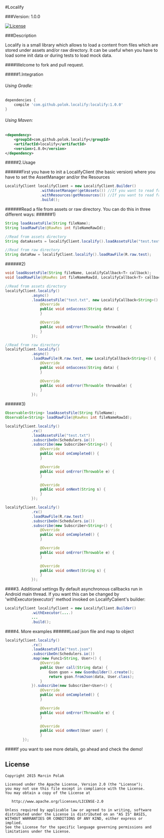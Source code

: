 #Localify

###Version: 1.0.0

[![License](https://img.shields.io/badge/license-Apache%202-blue.svg)](https://www.apache.org/licenses/LICENSE-2.0)

###Description

Localify is a small library which allows to load a content from files which are stored under assets and/or raw directory. It can be useful when you have to load some init data or during tests to load mock data.

####Welcome to fork and pull request.

#####1.Integration

###### Using Gradle:

```groovy
dependencies {
    compile 'com.github.polok.localify:localify:1.0.0'
}
```

###### Using Maven:

```xml
<dependency>
    <groupId>com.github.polok.localify</groupId>
    <artifactId>localify</artifactId>
    <version>1.0.0</version>
</dependency>
```

#####2.Usage

######First you have to init a LocalifyClient (the basic  version) where you have to set the AssetManager and/or the Resources
```java
LocalifyClient localifyClient = new LocalifyClient.Builder()
                .withAssetManager(getAssets()) //If you want to read from raw directory
                .withResources(getResources()) //If you want to read from assets directory
                .build();
```

######Read a file from assets or raw directory. You can do this in three different ways:
######1)
```java
String loadAssetsFile(String fileName);
String loadRawFile(@RawRes int fileNameRawId);
```

```java
//Read from assets directory
String dataAssets = localifyClient.localify().loadAssetsFile("test.text");

//Read from raw directory
String dataRaw = localifyClient.localify().loadRawFile(R.raw.test);
```

######2)
```java
void loadAssetsFile(String fileName, LocalifyCallback<T> callback);
void loadRawFile(@RawRes int fileNameRawId, LocalifyCallback<T> callback);
```

```java
//Read from assets directory
localifyClient.localify()
            .async()
            .loadAssetsFile("test.txt", new LocalifyCallback<String>() {
                @Override
                public void onSuccess(String data) {
                }

                @Override
                public void onError(Throwable throwable) {
                }
            });

//Read from raw directory
localifyClient.localify()
            .async()
            .loadRawFile(R.raw.test, new LocalifyCallback<String>() {
                @Override
                public void onSuccess(String data) {
                }

                @Override
                public void onError(Throwable throwable) {
                }
            });
```

######3)
```java
Observable<String> loadAssetsFile(String fileName);
Observable<String> loadRawFile(@RawRes int fileNameRawId);
```

```java
localifyClient.localify()
            .rx()
            .loadAssetsFile("test.txt")
            .subscribeOn(Schedulers.io())
            .subscribe(new Subscriber<String>() {
                @Override
                public void onCompleted() {
                }

                @Override
                public void onError(Throwable e) {
                }

                @Override
                public void onNext(String s) {
                }
            });

localifyClient.localify()
            .rx()
            .loadRawFile(R.raw.test)
            .subscribeOn(Schedulers.io())
            .subscribe(new Subscriber<String>() {
                @Override
                public void onCompleted() {
                }

                @Override
                public void onError(Throwable e) {
                }

                @Override
                public void onNext(String s) {
                }
            });

```

####3. Additional settings
By default asynchronous callbacks run in Android main thread. If you want this can be changed by 'withExecutor(executor)' method invoked on LocalifyCalient's builder:

```java
LocalifyClient localifyClient = new LocalifyClient.Builder()
            .withExecutor(....)
            ...
            .build();

```

####4. More examples
######Load json file and map to object
```java
localifyClient.localify()
            .rx()
            .loadAssetsFile("test.json")
            .subscribeOn(Schedulers.io())
            .map(new Func1<String, User>() {
                @Override
                public User call(String data) {
                    Gson gson = new GsonBuilder().create();
                    return gson.fromJson(data, User.class);
                }
            }).subscribe(new Subscriber<User>() {
                @Override
                public void onCompleted() {
                }

                @Override
                public void onError(Throwable e) {
                }

                @Override
                public void onNext(User user) {
                }
        });
```

####If you want to see more details, go ahead and check the demo!

License
--------

    Copyright 2015 Marcin Polak

    Licensed under the Apache License, Version 2.0 (the "License");
    you may not use this file except in compliance with the License.
    You may obtain a copy of the License at

       http://www.apache.org/licenses/LICENSE-2.0

    Unless required by applicable law or agreed to in writing, software
    distributed under the License is distributed on an "AS IS" BASIS,
    WITHOUT WARRANTIES OR CONDITIONS OF ANY KIND, either express or implied.
    See the License for the specific language governing permissions and
    limitations under the License.


